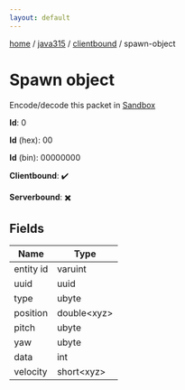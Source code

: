 ```yaml
---
layout: default
---
```


[home](/)  /  [java315](/protocol/java315)  /  [clientbound](/protocol/java315/clientbound)  /  spawn-object

# Spawn object

Encode/decode this packet in [Sandbox](../../../sandbox/java315#Clientbound.SpawnObject)

**Id**: 0

**Id** (hex): 00

**Id** (bin): 00000000

**Clientbound**: ✔️

**Serverbound**: ✖️

## Fields

Name | Type
---|---
entity id | varuint
uuid | uuid
type | ubyte
position | double&lt;xyz&gt;
pitch | ubyte
yaw | ubyte
data | int
velocity | short&lt;xyz&gt;
